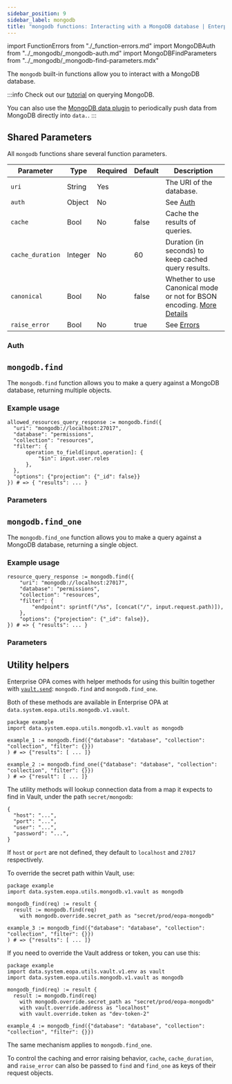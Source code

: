 ```yaml
---
sidebar_position: 9
sidebar_label: mongodb
title: "mongodb functions: Interacting with a MongoDB database | Enterprise OPA"
---
```


import FunctionErrors from "./_function-errors.md"
import MongoDBAuth from "../_mongodb/_mongodb-auth.md"
import MongoDBFindParameters from "../_mongodb/_mongodb-find-parameters.mdx"

The `mongodb` built-in functions allow you to interact with a MongoDB database.

:::info
Check out our [tutorial](/enterprise-opa/tutorials/using-data/querying-mongodb) on querying MongoDB.

You can also use the [MongoDB data plugin](/enterprise-opa/reference/configuration/data/mongodb) to periodically push data from MongoDB directly into `data.`.
:::


## Shared Parameters

All `mongodb` functions share several function parameters.

| Parameter | Type | Required | Default | Description |
| --- | --- | --- | --- | --- |
| `uri` | String | Yes |  | The URI of the database.  |
| `auth` | Object | No |  | See [Auth](#auth) |
| `cache` | Bool | No | false | Cache the results of queries. |
| `cache_duration` | Integer | No | 60 | Duration (in seconds) to keep cached query results. |
| `canonical` | Bool | No | false | Whether to use Canonical mode or not for BSON encoding. [More Details](https://www.mongodb.com/docs/manual/reference/mongodb-extended-json/) |
| `raise_error` | Bool | No | true | See [Errors](#errors) |


### Auth

<MongoDBAuth />

<FunctionErrors />


## `mongodb.find`

The `mongodb.find` function allows you to make a query against a MongoDB database, returning multiple objects.


### Example usage

```rego
allowed_resources_query_response := mongodb.find({
  "uri": "mongodb://localhost:27017",
  "database": "permissions",
  "collection": "resources",
  "filter": {
      operation_to_field[input.operation]: {
          "$in": input.user.roles
      },
  },
  "options": {"projection": {"_id": false}}
}) # => { "results": ... }
```


### Parameters

<MongoDBFindParameters options_name="options"/>


## `mongodb.find_one`

The `mongodb.find_one` function allows you to make a query against a MongoDB database, returning a single object.


### Example usage

```rego
resource_query_response := mongodb.find({
    "uri": "mongodb://localhost:27017",
    "database": "permissions",
    "collection": "resources",
    "filter": {
        "endpoint": sprintf("/%s", [concat("/", input.request.path)]),
    },
    "options": {"projection": {"_id": false}},
}) # => { "results": ... }
```


### Parameters

<MongoDBFindParameters options_name="options"/>


## Utility helpers

Enterprise OPA comes with helper methods for using this builtin together with
[`vault.send`](vault): `mongodb.find` and `mongodb.find_one`.

Both of these methods are available in Enterprise OPA at `data.system.eopa.utils.mongodb.v1.vault`.

```rego
package example
import data.system.eopa.utils.mongodb.v1.vault as mongodb

example_1 := mongodb.find({"database": "database", "collection": "collection", "filter": {}})
) # => {"results": [ ... ]}

example_2 := mongodb.find_one({"database": "database", "collection": "collection", "filter": {}})
) # => {"result": [ ... ]}
```

The utility methods will lookup connection data from a map it expects to find in Vault,
under the path `secret/mongodb`:

```rego
{
  "host": "...",
  "port": "...",
  "user": "...",
  "password": "...",
}
```

If `host` or `port` are not defined, they default to `localhost` and `27017` respectively.

To override the secret path within Vault, use:

```rego
package example
import data.system.eopa.utils.mongodb.v1.vault as mongodb

mongodb_find(req) := result {
  result := mongodb.find(req)
    with mongodb.override.secret_path as "secret/prod/eopa-mongodb"

example_3 := mongodb_find({"database": "database", "collection": "collection", "filter": {}})
) # => {"results": [ ... ]}
```

If you need to override the Vault address or token, you can use this:

```rego
package example
import data.system.eopa.utils.vault.v1.env as vault
import data.system.eopa.utils.mongodb.v1.vault as mongodb

mongodb_find(req) := result {
  result := mongodb.find(req)
    with mongodb.override.secret_path as "secret/prod/eopa-mongodb"
    with vault.override.address as "localhost"
    with vault.override.token as "dev-token-2"

example_4 := mongodb_find({"database": "database", "collection": "collection", "filter": {}})
```

The same mechanism applies to `mongodb.find_one`.

To control the caching and error raising behavior, `cache`, `cache_duration`, and
`raise_error` can also be passed to `find` and `find_one` as keys of their request
objects.
